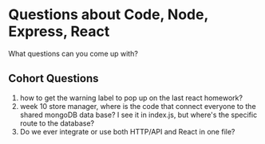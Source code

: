 # Questions about Code, Node, Express, React

What questions can you come up with?

## Cohort Questions
1. how to get the warning label to pop up on the last react homework?
2. week 10 store manager, where is the code that connect everyone to the shared mongoDB data base? I see it in index.js, but where's the specific route to the database?
3. Do we ever integrate or use both HTTP/API and React in one file?